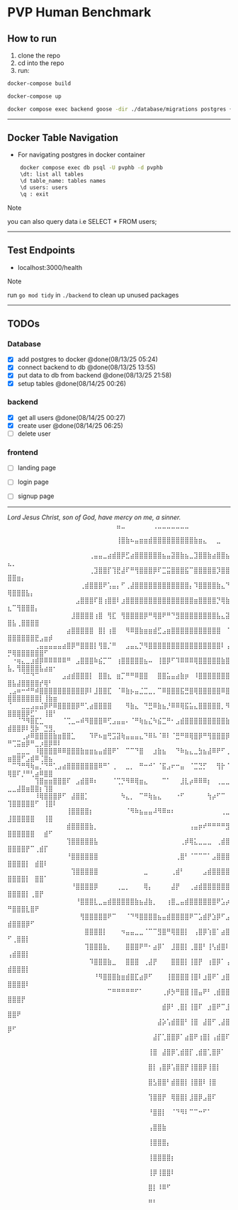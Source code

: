 # PVP Human Benchmark

## How to run
1. clone the repo
2. cd into the repo
3. run:

```sh
docker-compose build
```
```sh
docker-compose up
```
```sh
docker compose exec backend goose -dir ./database/migrations postgres {DB URL} up
```
----------

## Docker Table Navigation
- For navigating postgres in docker container
```sh
    docker compose exec db psql -U pvphb -d pvphb
    \dt: list all tables
    \d table_name: tables names
    \d users: users
    \q : exit
```
> [!NOTE]
> you can also query data i.e SELECT * FROM users;

----------


## Test Endpoints
- localhost:3000/health



> [!NOTE]
> run `go mod tidy` in `./backend` to clean up unused packages

----------

## TODOs

### Database
- [x] add postgres to docker @done(08/13/25 05:24)
- [x] connect backend to db @done(08/13/25 13:55)
- [x] put data to db from backend @done(08/13/25 21:58)
- [x] setup tables @done(08/14/25 00:26)

### backend
- [x] get all users @done(08/14/25 00:27)
- [x] create user @done(08/14/25 06:25)
- [ ] delete user

### frontend
- [ ] landing page
- [ ] login page
- [ ] signup page








----------
*Lord Jesus Christ, son of God, have mercy on me, a sinner.*
⠀⠀⠀⠀⠀⠀⠀⠀⠀⠀⠀⠀⠀⠀⠀⠀⠀⠀⠀⠀⠀⠀⠀⠀⣤⣀⠀⠀⠀⠀⠀⠀⢀⣀⣀⣀⣀⣀⣀⣀⠀⠀⠀⠀⠀⠀⠀⠀⠀⠀⠀⠀⠀⠀⠀⠀⠀⠀⠀⠀⠀
⠀⠀⠀⠀⠀⠀⠀⠀⠀⠀⠀⠀⠀⠀⠀⠀⠀⠀⠀⠀⠀⠀⠀⠀⢸⣿⣷⠦⣤⣶⣶⣾⣿⣿⣿⣿⣿⣿⣿⣿⣿⣷⣶⣄⠀⠀⣀⠀⠀⠀⠀⠀⠀⠀⠀⠀⠀⠀⠀⠀⠀
⠀⠀⠀⠀⠀⠀⠀⠀⠀⠀⠀⠀⠀⠀⠀⠀⠀⠀⢀⣤⣤⣀⣴⣾⣿⡿⣋⣴⣿⣿⣿⣿⣿⣿⣦⣤⣽⣿⣷⣦⣀⣹⣿⣿⣷⣴⣿⣿⣦⣄⡀⠀⠀⠀⠀⠀⠀⠀⠀⠀⠀
⠀⠀⠀⠀⠀⠀⠀⠀⠀⠀⠀⠀⠀⠀⠀⠀⠀⠀⢀⣹⣿⣿⡏⢹⣟⣼⠏⠛⢻⣿⣿⣿⡿⠏⣉⣭⣿⣿⣿⣯⠉⣿⣿⣿⣿⣿⡹⣿⣿⣿⣿⣶⡄⠀⠀⠀⠀⠀⠀⠀⠀
⠀⠀⠀⠀⠀⠀⠀⠀⠀⠀⠀⠀⠀⠀⠀⠀⢀⣾⣿⣿⣿⠟⢡⣤⡄⠋⢀⣼⣿⣿⣿⣿⣿⣿⣿⣿⣿⣿⣿⣿⡄⠹⣿⣿⣿⣿⣷⣄⠙⢿⣿⣿⣿⣧⡄⠀⠀⠀⠀⠀⠀
⠀⠀⠀⠀⠀⠀⠀⠀⠀⠀⠀⠀⠀⠀⠀⣠⣿⣿⣿⠏⣿⢰⣿⣿⠇⣰⣿⣿⣿⣿⣿⣿⣿⣿⣿⣿⣿⣿⣿⣿⣿⣶⣿⣿⣿⣿⡙⢿⣷⣆⠉⢻⣿⣿⣿⡄⠀⠀⠀⠀⠀
⠀⠀⠀⠀⠀⠀⠀⠀⠀⠀⠀⠀⠀⠀⣸⣿⣿⣿⣿⢰⣿⠀⢻⣏⠀⢻⣿⣿⣿⣿⡿⠛⢿⣿⠟⠛⠙⣻⣿⣿⣿⣿⣿⣿⣿⣿⣧⣄⣽⣿⣧⢀⣿⣿⣿⣿⠀⠀⠀⠀⠀
⠀⠀⠀⠀⠀⠀⠀⠀⠀⠀⠀⠀⠀⣴⣿⣿⣿⣿⣿⠀⣿⡇⢰⣿⠀⠀⠻⠿⣿⣷⣶⣶⣾⣋⣠⣶⣿⣿⣿⣿⣿⣿⣿⣿⣿⣿⣿⠀⠈⣿⣿⣿⣿⣿⣿⣟⣠⣶⡾⠀⠀
⠀⠀⠀⠀⠀⠀⢀⣤⣤⣤⣤⣤⣴⣿⡿⠛⣿⣿⣿⡇⢻⣿⡈⠛⠀⠀⣠⣤⣄⡙⠻⣿⣿⣿⣿⣿⣿⣿⣿⣿⣿⣿⣿⣿⣿⣿⣿⠇⢠⡛⢿⣿⣿⣿⣿⣿⣿⠋⠀⠀⠀
⠀⠐⢶⣄⣀⣰⣾⡿⠿⠿⠿⠿⠿⠛⠀⣠⣿⣿⣿⠷⣮⡉⠉⠀⢰⣿⣿⣿⣿⣿⣦⠤⠀⢸⣿⡿⠋⠹⠿⠿⠿⢿⣿⣿⣿⣿⣿⣷⣿⣧⡀⢻⣿⣿⣿⣿⣧⣴⣶⠂⠀
⠀⠀⠀⠈⠉⠙⠉⠀⠀⠀⠀⠀⣠⣴⣾⣿⣿⣿⡇⠀⣿⣿⣆⠀⣶⡉⠛⠛⠿⣿⣿⠀⠀⣿⣿⣥⣤⣴⣷⡶⠀⠸⣿⣿⣿⣿⣿⣿⣿⣿⣧⣼⣿⣿⣿⣿⡞⢿⠃⠀⠀
⢀⣠⠶⠒⠚⠛⠾⣿⣿⣿⣿⣿⣿⣿⣿⣿⣿⡿⠇⣸⣿⣿⣏⠀⠈⠿⣷⡦⣤⣈⣉⣀⡀⠉⠿⣿⣿⣿⣯⣛⣿⢿⣿⣿⣿⣿⣿⠿⣿⣿⣿⣿⣿⣿⣿⣿⡇⢸⣷⣶⠀
⠈⠀⠀⣀⣀⣠⣤⣬⡿⠟⠿⣿⣿⣿⣿⡿⠛⢁⣴⣿⣿⣿⣿⠀⠀⠀⠻⣷⣄⠀⠙⣛⠿⣷⣦⡘⠿⠿⢿⣯⣥⣄⣿⣿⣿⣿⣿⡀⠻⣿⣿⣿⣿⡿⣋⠁⠀⢸⣿⠃⠀
⠀⠀⠈⠙⠻⣿⣏⣁⠀⠀⠀⠀⠈⢉⣀⠤⠾⠻⣿⣿⣿⠿⢋⣠⣤⣤⠄⠈⠛⢷⣦⣌⠳⣮⣉⠛⠂⣠⣾⣿⣿⣿⣿⣿⣿⣿⣿⣿⣷⣾⣿⣿⡿⠇⣻⡷⠀⣙⣻⡀⠀
⠀⠀⠀⢀⡴⠿⣿⣿⣿⣿⣷⣶⣿⣿⣁⠀⠀⠀⠹⠟⠦⣶⢛⣩⣽⢷⣤⣤⣤⣄⠙⠿⠧⠈⠿⠇⠈⣛⠛⠿⢿⣿⡿⠛⢻⣿⣿⣿⡿⠛⢉⣭⣶⡿⠛⣀⡰⣿⡿⠿⠇
⠀⠀⣀⣀⣀⠀⠸⣿⣿⣿⣿⠿⠿⣿⣿⣿⣷⣶⣶⣦⣤⣾⣿⠟⠁⠀⠉⠉⠙⣿⠀⠀⣰⣷⣦⠀⠀⠙⠷⣦⣄⣀⣳⣦⣼⠿⠟⠋⢀⣶⣿⣿⠋⣠⣾⠿⢈⣿⣦⠀⠀
⠀⠉⠙⠛⠻⢷⣤⡈⠙⠛⢁⣠⣴⣿⣿⣿⣿⣿⣿⣿⠿⠛⠁⢀⠀⠀⣀⡀⠀⠛⠒⠚⠁⠈⣯⣠⠖⠒⣤⠀⠈⣉⣙⡋⠀⠀⢻⡗⠈⢿⣿⠏⡘⠛⢃⣴⠿⣿⣿⠀⠀
⠀⠀⠀⠀⠀⠀⢹⣿⣶⣶⣿⣿⣿⠏⠀⣠⣾⣿⠿⠆⠀⠀⠀⠈⢉⡙⠻⠿⢿⣶⣄⠀⠀⠀⠉⠁⠀⠀⣸⣇⡴⠿⠿⠿⡆⠀⢀⣀⣀⣀⣀⣼⣿⣶⣿⣿⡆⢹⣿⠀⠀
⠀⠀⠀⠀⠀⠀⠸⢿⣿⣿⣿⡿⠋⠀⣼⣿⣿⡁⠀⠀⠀⠀⠀⠀⠀⠳⣄⡀⠀⠉⠛⢷⣦⣄⠀⠀⠀⠐⠋⠀⠀⠀⠀⠀⢳⡴⠋⠉⠀⢹⣿⣿⣿⣿⣿⠋⠀⢸⣿⠇⠀
⠀⠀⠀⠀⠀⠀⠀⠀⠀⠀⠀⠀⠀⢸⣿⣿⣿⣿⡆⠀⠀⠀⠀⠀⠀⠀⠈⠻⠷⣦⣤⣤⠼⠻⠿⠶⠆⠀⠀⠀⠀⠀⠀⠀⠀⠀⠀⢀⣀⣸⣿⣿⣿⣿⣿⠀⠀⢸⣿⠀⠀
⠀⠀⠀⠀⠀⠀⠀⠀⠀⠀⠀⠀⠀⣾⣿⣿⣿⣿⣷⡀⠀⠀⠀⠀⠀⠀⠀⠀⠀⠀⠀⠀⠀⠀⠀⠀⠀⠀⠀⠀⢠⣤⡶⠞⠛⠛⠛⠛⣻⣿⣿⣿⣿⣿⣿⠀⠀⣾⠋⠀⠀
⠀⠀⠀⠀⠀⠀⠀⠀⠀⠀⠀⠀⠀⢹⣿⣿⣿⣿⣿⣧⠀⠀⠀⠀⠀⠀⠀⠀⠀⠀⠀⠀⠀⠀⠀⠀⠀⠀⢀⡾⢿⣅⣀⣀⣀⠀⢀⣾⣿⣿⣿⣿⣿⡟⠉⢀⣾⡏⠀⠀⠀
⠀⠀⠀⠀⠀⠀⠀⠀⠀⠀⠀⠀⠀⠘⣿⣿⣿⣿⣿⣿⠀⠀⠀⠀⠀⠀⠀⠀⠀⠀⠀⠀⠀⠀⠀⠀⠀⢀⣿⠃⠈⠉⠉⠉⠁⣠⣿⣿⣿⣿⣿⣿⣿⡇⠀⣾⣿⠇⠀⠀⠀
⠀⠀⠀⠀⠀⠀⠀⠀⠀⠀⠀⠀⠀⠀⢹⣿⣿⣿⣿⣿⠀⠀⠀⠀⠀⠀⠀⠀⠀⠀⣀⠀⠀⠀⠀⠀⢀⣾⠃⠀⠀⠀⠀⣠⣾⣿⣿⣿⣿⣿⣿⣿⣿⡇⠀⣿⣿⠁⠀⠀⠀
⠀⠀⠀⠀⠀⠀⠀⠀⠀⠀⠀⠀⠀⠀⠘⣿⣿⣿⣿⡿⠀⠀⠀⠀⢀⣀⡀⠀⠀⠀⢿⡄⠀⠀⠀⠀⣼⡟⠀⠀⢀⣴⣾⣿⣿⣿⣿⣿⣿⣿⣿⣿⣿⡇⢀⣿⡟⠀⠀⠀⠀
⠀⠀⠀⠀⠀⠀⠀⠀⠀⠀⠀⠀⠀⠀⠀⠘⣿⣿⣿⣇⣀⣤⣾⣿⣿⣿⣿⣿⣷⣦⣼⣷⡀⠀⠀⢰⣿⣀⣤⣾⣿⣿⣿⣿⣿⣿⠟⣡⡴⠛⣿⣿⣿⣇⣿⠟⠀⠀⠀⠀⠀
⠀⠀⠀⠀⠀⠀⠀⠀⠀⠀⠀⠀⠀⠀⠀⠀⢻⣿⣿⣿⣿⣿⠟⠉⠀⠀⠈⠙⠻⣿⣿⣿⣿⣦⣤⣾⣿⣿⣿⣿⠟⠉⣡⣾⡟⣱⡿⠋⣠⣾⣿⣿⣿⡿⠋⠀⠀⠀⠀⠀⠀
⠀⠀⠀⠀⠀⠀⠀⠀⠀⠀⠀⠀⠀⠀⠀⠀⠀⣿⣿⣿⣿⡇⠀⠀⠀⠲⣤⣤⣀⣀⠈⠉⠉⣻⣿⠛⢿⣿⣿⡇⠀⢠⣿⡿⢱⣿⠁⣴⣿⠋⢀⣿⣿⡇⠀⠀⠀⠀⠀⠀⠀
⠀⠀⠀⠀⠀⠀⠀⠀⠀⠀⠀⠀⠀⠀⠀⠀⠀⢹⣿⣿⣿⣷⡀⠀⠀⠀⣿⣿⣿⠟⠛⠂⣴⡿⠁⠀⣸⣿⣿⡇⢀⣿⣿⠃⢸⢣⣾⣿⠇⢠⣾⣿⣿⡇⠀⠀⠀⠀⠀⠀⠀
⠀⠀⠀⠀⠀⠀⠀⠀⠀⠀⠀⠀⠀⠀⠀⠀⠀⠀⠹⣿⣿⣿⣷⣀⠀⠀⣿⣿⣿⠀⢀⣼⡟⠀⠀⠀⣿⣿⣿⡇⢸⣿⡟⠀⢰⣿⡿⠁⢠⣾⣿⣿⣿⡇⠀⠀⠀⠀⠀⠀⠀
⠀⠀⠀⠀⠀⠀⠀⠀⠀⠀⠀⠀⠀⠀⠀⠀⠀⠀⠀⠘⠻⣿⣿⣿⣷⣶⣾⣿⣏⣴⡿⠋⠀⠀⠀⢸⣿⣿⣿⣿⢸⣿⠇⣰⣿⠟⠁⣰⣿⣿⣿⣿⣿⠇⠀⠀⠀⠀⠀⠀⠀
⠀⠀⠀⠀⠀⠀⠀⠀⠀⠀⠀⠀⠀⠀⠀⠀⠀⠀⠀⠀⠀⠀⠉⠛⠛⠛⠛⠛⠋⠁⠀⠀⠀⠀⢀⡾⡳⠛⣿⣿⢸⣿⣤⠟⠃⢀⣾⣿⣿⣿⣿⣿⡟⠀⠀⠀⠀⠀⠀⠀⠀
⠀⠀⠀⠀⠀⠀⠀⠀⠀⠀⠀⠀⠀⠀⠀⠀⠀⠀⠀⠀⠀⠀⠀⠀⠀⠀⠀⠀⠀⠀⠀⠀⠀⠀⣾⡿⠃⢀⣿⡇⢸⣿⠏⠀⣰⣿⠟⠉⣸⣿⣿⠟⠀⠀⠀⠀⠀⠀⠀⠀⠀
⠀⠀⠀⠀⠀⠀⠀⠀⠀⠀⠀⠀⠀⠀⠀⠀⠀⠀⠀⠀⠀⠀⠀⠀⠀⠀⠀⠀⠀⠀⠀⠀⠀⣼⡵⢡⣾⣿⣿⠃⢸⣿⠀⣼⣿⠋⢀⣼⣿⡿⠋⠀⠀⠀⠀⠀⠀⠀⠀⠀⠀
⠀⠀⠀⠀⠀⠀⠀⠀⠀⠀⠀⠀⠀⠀⠀⠀⠀⠀⠀⠀⠀⠀⠀⠀⠀⠀⠀⠀⠀⠀⠀⠀⣼⡏⢁⣿⣿⡿⠁⣴⣿⠟⢰⣿⡇⢠⣾⣿⠏⠀⠀⠀⠀⠀⠀⠀⠀⠀⠀⠀⠀
⠀⠀⠀⠀⠀⠀⠀⠀⠀⠀⠀⠀⠀⠀⠀⠀⠀⠀⠀⠀⠀⠀⠀⠀⠀⠀⠀⠀⠀⠀⠀⢸⣿⠀⣼⣿⡿⢁⣾⣿⡏⢀⣾⣿⢁⣿⡿⠁⠀⠀⠀⠀⠀⠀⠀⠀⠀⠀⠀⠀⠀
⠀⠀⠀⠀⠀⠀⠀⠀⠀⠀⠀⠀⠀⠀⠀⠀⠀⠀⠀⠀⠀⠀⠀⠀⠀⠀⠀⠀⠀⠀⠀⣿⡇⢠⣿⡿⢡⣿⣿⡟⢸⣿⣿⡿⢸⣿⡇⠀⠀⠀⠀⠀⠀⠀⠀⠀⠀⠀⠀⠀⠀
⠀⠀⠀⠀⠀⠀⠀⠀⠀⠀⠀⠀⠀⠀⠀⠀⠀⠀⠀⠀⠀⠀⠀⠀⠀⠀⠀⠀⠀⠀⠀⣿⣣⣿⣿⠃⣾⣿⣿⡇⢸⣿⣿⠇⢸⣿⠀⠀⠀⠀⠀⠀⠀⠀⠀⠀⠀⠀⠀⠀⠀
⠀⠀⠀⠀⠀⠀⠀⠀⠀⠀⠀⠀⠀⠀⠀⠀⠀⠀⠀⠀⠀⠀⠀⠀⠀⠀⠀⠀⠀⠀⠀⢹⣿⣿⡟⠀⢿⣿⣿⡇⣸⣿⡿⣠⣿⠏⠀⠀⠀⠀⠀⠀⠀⠀⠀⠀⠀⠀⠀⠀⠀
⠀⠀⠀⠀⠀⠀⠀⠀⠀⠀⠀⠀⠀⠀⠀⠀⠀⠀⠀⠀⠀⠀⠀⠀⠀⠀⠀⠀⠀⠀⠀⠘⣿⣿⡇⠀⠈⠙⠻⠇⠉⠉⠒⠋⠁⠀⠀⠀⠀⠀⠀⠀⠀⠀⠀⠀⠀⠀⠀⠀⠀
⠀⠀⠀⠀⠀⠀⠀⠀⠀⠀⠀⠀⠀⠀⠀⠀⠀⠀⠀⠀⠀⠀⠀⠀⠀⠀⠀⠀⠀⠀⠀⢠⣿⣿⣷⠀⠀⠀⠀⠀⠀⠀⠀⠀⠀⠀⠀⠀⠀⠀⠀⠀⠀⠀⠀⠀⠀⠀⠀⠀⠀
⠀⠀⠀⠀⠀⠀⠀⠀⠀⠀⠀⠀⠀⠀⠀⠀⠀⠀⠀⠀⠀⠀⠀⠀⠀⠀⠀⠀⠀⠀⠀⢸⣿⣿⣿⡄⠀⠀⠀⠀⠀⠀⠀⠀⠀⠀⠀⠀⠀⠀⠀⠀⠀⠀⠀⠀⠀⠀⠀⠀⠀
⠀⠀⠀⠀⠀⠀⠀⠀⠀⠀⠀⠀⠀⠀⠀⠀⠀⠀⠀⠀⠀⠀⠀⠀⠀⠀⠀⠀⠀⠀⠀⢸⣿⣿⣿⣿⡆⠀⠀⠀⠀⠀⠀⠀⠀⠀⠀⠀⠀⠀⠀⠀⠀⠀⠀⠀⠀⠀⠀⠀⠀
⠀⠀⠀⠀⠀⠀⠀⠀⠀⠀⠀⠀⠀⠀⠀⠀⠀⠀⠀⠀⠀⠀⠀⠀⠀⠀⠀⠀⠀⠀⠀⢸⡿⢸⣿⣿⠇⠀⠀⠀⠀⠀⠀⠀⠀⠀⠀⠀⠀⠀⠀⠀⠀⠀⠀⠀⠀⠀⠀⠀⠀
⠀⠀⠀⠀⠀⠀⠀⠀⠀⠀⠀⠀⠀⠀⠀⠀⠀⠀⠀⠀⠀⠀⠀⠀⠀⠀⠀⠀⠀⠀⠀⣿⡇⠸⠿⠋⠀⠀⠀⠀⠀⠀⠀⠀⠀⠀⠀⠀⠀⠀⠀⠀⠀⠀⠀⠀⠀⠀⠀⠀⠀
⠀⠀⠀⠀⠀⠀⠀⠀⠀⠀⠀⠀⠀⠀⠀⠀⠀⠀⠀⠀⠀⠀⠀⠀⠀⠀⠀⠀⠀⠀⠀⠛⠃⠀⠀⠀⠀⠀⠀⠀⠀⠀⠀⠀⠀⠀⠀⠀⠀⠀⠀⠀⠀⠀⠀⠀⠀⠀⠀⠀⠀
